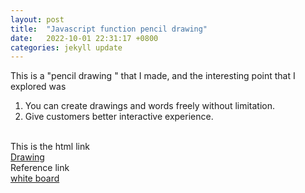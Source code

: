 ```yaml
---
layout: post
title:  "Javascript function pencil drawing"
date:   2022-10-01 22:31:17 +0800
categories: jekyll update
---
```

This is a "pencil drawing " that I made, and the interesting point that I explored was
<br>
1. You can create drawings and words freely without limitation.
2. Give customers better interactive experience.
<br>
This is the html link
<br>
<a href="https://silvia312488492.github.io/drawing/index.html">Drawing</a>
<br>
Reference link
<br>
<a href="https://idearocketanimation.com/18718-whiteboard-animation-videos-best/">white board</a>

[jekyll-docs]: https://jekyllrb.com/docs/home
[jekyll-gh]:   https://github.com/jekyll/jekyll
[jekyll-talk]: https://talk.jekyllrb.com/
